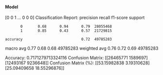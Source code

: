 #### Model
[0 0 1 ... 0 0 0]
Classification Report:
              precision    recall  f1-score   support

           0       0.68      0.94      0.79  28055468
           1       0.85      0.43      0.57  21729815

    accuracy                           0.72  49785283
   macro avg       0.77      0.68      0.68  49785283
weighted avg       0.76      0.72      0.69  49785283

Accuracy: 0.7171279713324116
Confusion Matrix:
[[26465771  1589697]
 [12493167  9236648]]
Confusion Matrix (%):
[[53.15982838  3.19310628]
 [25.09409658 18.55296876]]
